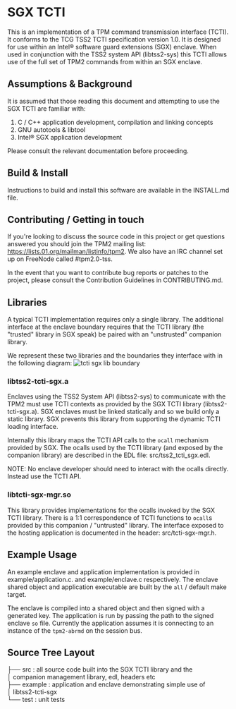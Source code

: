 # SGX TCTI
This is an implementation of a TPM command transmission interface (TCTI).
It conforms to the TCG TSS2 TCTI specification version 1.0. It is
designed for use within an Intel&reg; software guard extensions (SGX)
enclave. When used in conjunction with the TSS2 system API (libtss2-sys)
this TCTI allows use of the full set of TPM2 commands from within an SGX
enclave.

## Assumptions & Background
It is assumed that those reading this document and attempting to use the
SGX TCTI are familiar with:
1) C / C++ application development, compilation and linking concepts
2) GNU autotools & libtool
3) Intel&reg; SGX application development

Please consult the relevant documentation before proceeding.

## Build & Install
Instructions to build and install this software are available in the
INSTALL.md file.

## Contributing / Getting in touch
If you're looking to discuss the source code in this project or get
questions answered you should join the TPM2 mailing list:
https://lists.01.org/mailman/listinfo/tpm2. We also have an IRC
channel set up on FreeNode called #tpm2.0-tss.

In the event that you want to contribute bug reports or patches to the
project, please consult the Contribution Guidelines in CONTRIBUTING.md.

## Libraries
A typical TCTI implementation requires only a single library. The
additional interface at the enclave boundary requires that the TCTI
library (the "trusted" library in SGX speak) be paired with an
"unstrusted" companion library.

We represent these two libraries and the boundaries they interface with
in the following diagram:
![tcti sgx lib boundary](https://github.com/flihp/tpm2-tcti-sgx/wiki/images/tcti-sgx-lib-boundary.png)

### libtss2-tcti-sgx.a
Enclaves using the TSS2 System API (libtss2-sys) to communicate with the
TPM2 must use TCTI contexts as provided by the SGX TCTI library
(libtss2-tcti-sgx.a). SGX enclaves must be linked statically and so we
build only a static library. SGX prevents this library from supporting the
dynamic TCTI loading interface.

Internally this library maps the TCTI API calls to the `ocall` mechanism
provided by SGX. The ocalls used by the TCTI library (and exposed by the
companion library) are described in the EDL file: src/tss2_tcti_sgx.edl.

NOTE: No enclave developer should need to interact with the ocalls
directly. Instead use the TCTI API.

### libtcti-sgx-mgr.so
This library provides implementations for the ocalls invoked by the SGX
TCTI library. There is a 1:1 correspondence of TCTI functions to `ocall`s
provided by this companion / "untrusted" library. The interface exposed to
the hosting application is documented in the header: src/tcti-sgx-mgr.h.

## Example Usage
An example enclave and application implementation is provided in
example/application.c. and example/enclave.c respectively. The enclave
shared object and application executable are built by the `all` / default
make target.

The enclave is compiled into a shared object and then signed with a
generated key. The application is run by passing the path to the signed
enclave `so` file. Currently the application assumes it is connecting to
an instance of the `tpm2-abrmd` on the session bus.

## Source Tree Layout
├── src : all source code built into the SGX TCTI library and the  
│         companion management library, edl, headers etc  
├── example : application and enclave demonstrating simple use of  
│             libtss2-tcti-sgx  
└── test : unit tests  
